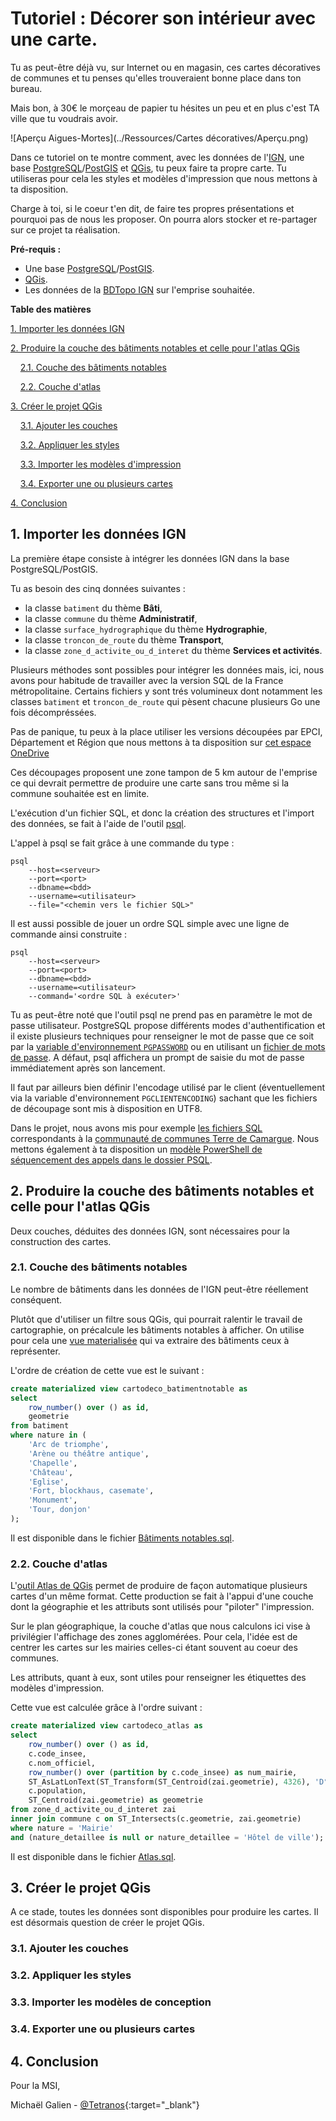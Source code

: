 # Tutoriel : Décorer son intérieur avec une carte.

Tu as peut-être déjà vu, sur Internet ou en magasin, ces cartes décoratives de communes et tu penses qu'elles trouveraient bonne place dans ton bureau.

Mais bon, à 30€ le morçeau de papier tu hésites un peu et en plus c'est TA ville que tu voudrais avoir.

![Aperçu Aigues-Mortes](../Ressources/Cartes décoratives/Aperçu.png)

Dans ce tutoriel on te montre comment, avec les données de l'[IGN](https://geoservices.ign.fr/bdtopo), une base [PostgreSQL](https://www.postgresql.org/)/[PostGIS](https://postgis.net/) et [QGis](https://qgis.org/fr/site/), tu peux faire ta propre carte.
Tu utiliseras pour cela les styles et modèles d'impression que nous mettons à ta disposition.

Charge à toi, si le coeur t'en dit, de faire tes propres présentations et pourquoi pas de nous les proposer.
On pourra alors stocker et re-partager sur ce projet ta réalisation.

**Pré-requis :**

* Une base [PostgreSQL](https://www.postgresql.org/)/[PostGIS](https://postgis.net/).
* [QGis](https://qgis.org/fr/site/).
* Les données de la [BDTopo IGN](https://geoservices.ign.fr/bdtopo) sur l'emprise souhaitée.

**Table des matières**

[1. Importer les données IGN](#_1)

[2. Produire la couche des bâtiments notables et celle pour l'atlas QGis](#_2)

&nbsp;&nbsp;&nbsp;&nbsp;[2.1. Couche des bâtiments notables](#_21)

&nbsp;&nbsp;&nbsp;&nbsp;[2.2. Couche d'atlas](#_22)

[3. Créer le projet QGis](#_3)

&nbsp;&nbsp;&nbsp;&nbsp;[3.1. Ajouter les couches](#_31)

&nbsp;&nbsp;&nbsp;&nbsp;[3.2. Appliquer les styles](#_32)

&nbsp;&nbsp;&nbsp;&nbsp;[3.3. Importer les modèles d'impression](#_33)

&nbsp;&nbsp;&nbsp;&nbsp;[3.4. Exporter une ou plusieurs cartes](#_34)

[4. Conclusion](#_4)

## <a name="_1"></a>1. Importer les données IGN

La première étape consiste à intégrer les données IGN dans la base PostgreSQL/PostGIS.

Tu as besoin des cinq données suivantes :
* la classe `batiment` du thème **Bâti**,
* la classe `commune` du thème **Administratif**,
* la classe `surface_hydrographique` du thème **Hydrographie**,
* la classe `troncon_de_route` du thème **Transport**,
* la classe `zone_d_activite_ou_d_interet` du thème **Services et activités**.

Plusieurs méthodes sont possibles pour intégrer les données mais, ici, nous avons pour habitude de travailler avec la version SQL de la France métropolitaine.
Certains fichiers y sont trés volumineux dont notamment les classes `batiment` et `troncon_de_route` qui pèsent chacune plusieurs Go une fois décompréssées.

Pas de panique, tu peux à la place utiliser les versions découpées par EPCI, Département et Région que nous mettons à ta disposition sur [cet espace OneDrive](https://gardfr-my.sharepoint.com/:f:/g/personal/michael_galien_gard_fr/Eqoe4M0WjcZCpUUmNq7HXGwBSA6QeTjDlRKE4O7mAeMYXA)

Ces découpages proposent une zone tampon de 5 km autour de l'emprise ce qui devrait permettre de produire une carte sans trou même si la commune souhaitée est en limite.

L'exécution d'un fichier SQL, et donc la création des structures et l'import des données, se fait à l'aide de l'outil [psql](https://www.postgresql.org/docs/current/app-psql.html).

L'appel à psql se fait grâce à une commande du type :
```
psql
    --host=<serveur>
    --port=<port>
    --dbname=<bdd>
    --username=<utilisateur>
    --file="<chemin vers le fichier SQL>"
```

Il est aussi possible de jouer un ordre SQL simple avec une ligne de commande ainsi construite :
```
psql
    --host=<serveur>
    --port=<port>
    --dbname=<bdd>
    --username=<utilisateur>
    --command='<ordre SQL à exécuter>'
```

Tu as peut-être noté que l'outil psql ne prend pas en paramètre le mot de passe utilisateur.
PostgreSQL propose différents modes d'authentification et il existe plusieurs techniques pour renseigner le mot de passe que ce soit par la [variable d'environnement `PGPASSWORD`](https://www.postgresql.org/docs/current/libpq-envars.html) ou en utilisant un [fichier de mots de passe](https://www.postgresql.org/docs/current/libpq-pgpass.html).
A défaut, psql affichera un prompt de saisie du mot de passe immédiatement après son lancement.

Il faut par ailleurs bien définir l'encodage utilisé par le client (éventuellement via la variable d'environnement `PGCLIENTENCODING`) sachant que les fichiers de découpage sont mis à disposition en UTF8.

Dans le projet, nous avons mis pour exemple [les fichiers SQL](https://github.com/CD30-Devil/SI3P0/tree/main/Cartes%20d%C3%A9coratives/Donn%C3%A9es) correspondants à la [communauté de communes Terre de Camargue](http://www.terredecamargue.fr/).
Nous mettons également à ta disposition un [modèle PowerShell de séquencement des appels dans le dossier PSQL](https://github.com/CD30-Devil/SI3P0/blob/main/Cartes%20d%C3%A9coratives/PSQL/lancement%20psql.ps1).

## <a name="_2"></a>2. Produire la couche des bâtiments notables et celle pour l'atlas QGis

Deux couches, déduites des données IGN, sont nécessaires pour la construction des cartes.

### <a name="_21"></a>2.1. Couche des bâtiments notables

Le nombre de bâtiments dans les données de l'IGN peut-être réellement conséquent.

Plutôt que d'utiliser un filtre sous QGis, qui pourrait ralentir le travail de cartographie, on précalcule les bâtiments notables à afficher.
On utilise pour cela une [vue materialisée](https://www.postgresql.org/docs/current/rules-materializedviews.html) qui va extraire des bâtiments ceux à représenter.

L'ordre de création de cette vue est le suivant :
```sql
create materialized view cartodeco_batimentnotable as
select
    row_number() over () as id,
    geometrie
from batiment
where nature in (
    'Arc de triomphe',
    'Arène ou théâtre antique',
    'Chapelle',
    'Château',
    'Eglise',
    'Fort, blockhaus, casemate',
    'Monument',
    'Tour, donjon'
);
```

Il est disponible dans le fichier [Bâtiments notables.sql](https://github.com/CD30-Devil/SI3P0/blob/main/Cartes%20d%C3%A9coratives/Vues/B%C3%A2timents%20notables.sql).

### <a name="_22"></a>2.2. Couche d'atlas

L'[outil Atlas de QGis](https://docs.qgis.org/3.22/fr/docs/training_manual/forestry/forest_maps.html) permet de produire de façon automatique plusieurs cartes d'un même format.
Cette production se fait à l'appui d'une couche dont la géographie et les attributs sont utilisés pour "piloter" l'impression.

Sur le plan géographique, la couche d'atlas que nous calculons ici vise à privilégier l'affichage des zones agglomérées.
Pour cela, l'idée est de centrer les cartes sur les mairies celles-ci étant souvent au coeur des communes.

Les attributs, quant à eux, sont utiles pour renseigner les étiquettes des modèles d'impression.

Cette vue est calculée grâce à l'ordre suivant :
```sql
create materialized view cartodeco_atlas as
select
    row_number() over () as id,
    c.code_insee,
    c.nom_officiel,
    row_number() over (partition by c.code_insee) as num_mairie,
    ST_AsLatLonText(ST_Transform(ST_Centroid(zai.geometrie), 4326), 'D° M'' S.SSS" C') as coordonnees,
    c.population,
    ST_Centroid(zai.geometrie) as geometrie
from zone_d_activite_ou_d_interet zai
inner join commune c on ST_Intersects(c.geometrie, zai.geometrie)
where nature = 'Mairie'
and (nature_detaillee is null or nature_detaillee = 'Hôtel de ville');
```

Il est disponible dans le fichier [Atlas.sql](https://github.com/CD30-Devil/SI3P0/blob/main/Cartes%20d%C3%A9coratives/Vues/Atlas.sql).

## <a name="_3"></a>3. Créer le projet QGis

A ce stade, toutes les données sont disponibles pour produire les cartes.
Il est désormais question de créer le projet QGis.

### <a name="_31"></a>3.1. Ajouter les couches



### <a name="_32"></a>3.2. Appliquer les styles



### <a name="_33"></a>3.3. Importer les modèles de conception



### <a name="_34"></a>3.4. Exporter une ou plusieurs cartes



## <a name="_4"></a>4. Conclusion

Pour la MSI,

Michaël Galien - [@Tetranos](https://twitter.com/tetranos){:target="_blank"}